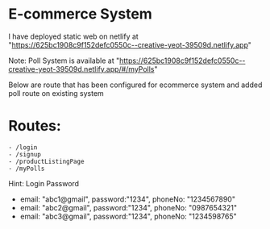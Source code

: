 # E-commerce System

I have deployed static web on netlify at "https://625bc1908c9f152defc0550c--creative-yeot-39509d.netlify.app"

Note: Poll System is available at "https://625bc1908c9f152defc0550c--creative-yeot-39509d.netlify.app/#/myPolls"

Below are route that has been configured for ecommerce system and added poll route on existing system
# Routes:
    - /login
    - /signup
    - /productListingPage
    - /myPolls
    

Hint: 
Login Password
- email: "abc1@gmail", password:"1234", phoneNo: "1234567890"
- email: "abc2@gmail", password:"1234", phoneNo: "0987654321"
- email: "abc3@gmail", password:"1234", phoneNo: "1234598765"